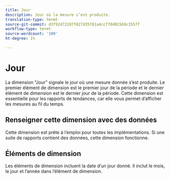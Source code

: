 ```yaml
---
title: Jour
description: Jour où la mesure s’est produite.
translation-type: tm+mt
source-git-commit: d3f92d72207f027d35f81a4ccf70d01569c3557f
workflow-type: tm+mt
source-wordcount: '109'
ht-degree: 1%

---
```



# Jour

La dimension &quot;Jour&quot; signale le jour où une mesure donnée s’est produite. Le premier élément de dimension est le premier jour de la période et le dernier élément de dimension est le dernier jour de la période. Cette dimension est essentielle pour les rapports de tendances, car elle vous permet d’afficher les mesures au fil du temps.

## Renseigner cette dimension avec des données

Cette dimension est prête à l’emploi pour toutes les implémentations. Si une suite de rapports contient des données, cette dimension fonctionne.

## Éléments de dimension

Les éléments de dimension incluent la date d’un jour donné. Il inclut le mois, le jour et l’année dans l’élément de dimension.
